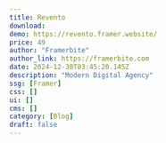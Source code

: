 ```yaml
---
title: Revento
download:
demo: https://revento.framer.website/
price: 49
author: "Framerbite"
author_link: https://framerbite.com
date: 2024-12-30T03:45:20.145Z
description: "Modern Digital Agency"
ssg: [Framer]
css: []
ui: []
cms: []
category: [Blog]
draft: false
---
```

